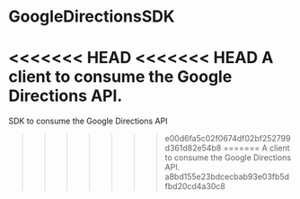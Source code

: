 # GoogleDirectionsSDK
<<<<<<< HEAD
<<<<<<< HEAD
A client to consume the Google Directions API.
=======
SDK to consume the Google Directions API
>>>>>>> e00d6fa5c02f0674df02bf252799d361d82e54b8
=======
A client to consume the Google Directions API.
>>>>>>> a8bd155e23bdcecbab93e03fb5dfbd20cd4a30c8
